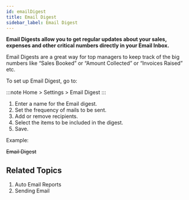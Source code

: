 ```yaml
---
id: emailDigest
title: Email Digest
sidebar_label: Email Digest
---
```


**Email Digests allow you to get regular updates about your sales, expenses and other critical numbers directly in your Email Inbox.**

Email Digests are a great way for top managers to keep track of the big numbers like “Sales Booked” or “Amount Collected” or “Invoices Raised” etc.

To set up Email Digest, go to:

:::note
Home > Settings > Email Digest
:::

1. Enter a name for the Email digest.
1. Set the frequency of mails to be sent.
1. Add or remove recipients.
1. Select the items to be included in the digest.
1. Save.

Example:

~~Email Digest~~

## Related Topics

1. Auto Email Reports
1. Sending Email
